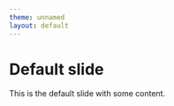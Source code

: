 ```yaml
---
theme: unnamed
layout: default
---
```


# Default slide

This is the default slide with some content.

